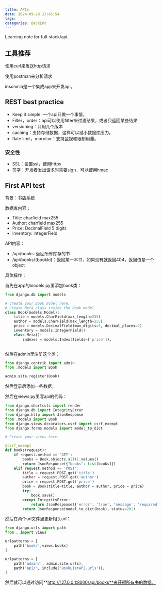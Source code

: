 ```yaml
---
title: APIs
date: 2024-09-28 17:45:54
tags:
categories: BackEnd
---
```


Learning note for full-stack/api.

<!--more-->

## 工具推荐

使用curl来发送http请求

使用postman来分析请求

insomnia是一个集成app来开发api。

## REST best practice

* Keep it simple: 一个api只做一个事情。
* Filter，order：api可以使用filter来过滤结果，或者只返回某些结果
* versioning：只用几个版本
* caching：支持存储数据，这样可以减小数据库压力。
* Rate limit，mornitor：支持监视和限制用量。

### 安全性

* SSL：设置ssl，使用https
* 签字：开发者发出请求时需要sign，可以使用hmac

## First API test

背景：书店系统

数据库内容：

* Title: charfield max255
* Author: charfield max255
* Price: DecimalField 5 digits
* Inventory: IntegerField

API内容：

* /api/books: 返回所有库存的书
* /api/books/{bookId}：返回某一本书，如果没有就返回404，返回值是一个object

具体操作：

首先在app的models.py里添加book类：

```python
from django.db import models

# Create your Book model here.
# Create Meta class inside the Book model
class Book(models.Model):
    title = models.CharField(max_length=255)
    author = models.CharField(max_length=255)
    price = models.DecimalField(max_digits=5, decimal_places=2)
    inventory = models.IntegerField()
    class Meta():
        indexes = models.Index(fields=['price']),
        
```

然后在admin里注册这个类：

```python
from django.contrib import admin
from .models import Book

admin.site.register(Book)
```

然后登录后添加一些数据。

然后在views.py里写api的代码：

```python
from django.shortcuts import render
from django.db import IntegrityError
from django.http import JsonResponse
from .models import Book
from django.views.decorators.csrf import csrf_exempt
from django.forms.models import model_to_dict

# Create your views here.

@csrf_exempt
def books(request):
    if request.method == 'GET':
        books = Book.objects.all().values()
        return JsonResponse({"books": list(books)})
    elif request.method == 'POST':
        title = request.POST.get('title')
        author = request.POST.get('author')
        price = request.POST.get('price')
        book = Book(title=title, author = author, price = price)
        try:
            book.save()
        except IntegrityError:
            return JsonResponse({'error': 'true', 'message': 'required field missing'}, status=400)
        return JsonResponse(model_to_dict(book), status=201)

```

然后在两个url文件里更新相关url：

```python
from django.urls import path
from . import views

urlpatterns = [
    path('books',views.books)
]
```

```python
urlpatterns = [
    path('admin/', admin.site.urls),
    path('api/', include('BookListAPI.urls')), 
]

```

然后就可以通过访问**http://127.0.0.1:8000/api/books**来获得所有书的数据。

